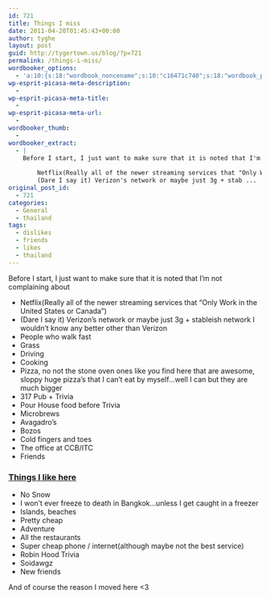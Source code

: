 ```yaml
---
id: 721
title: Things I miss
date: 2011-04-20T01:45:43+00:00
author: tyghe
layout: post
guid: http://tygertown.us/blog/?p=721
permalink: /things-i-miss/
wordbooker_options:
  - 'a:10:{s:18:"wordbook_noncename";s:10:"c16471c740";s:18:"wordbook_page_post";s:4:"-100";s:18:"wordbook_orandpage";s:1:"2";s:23:"wordbook_default_author";s:1:"2";s:23:"wordbook_extract_length";s:3:"256";s:19:"wordbook_actionlink";s:3:"300";s:26:"wordbooker_publish_default";s:2:"on";s:18:"wordbook_attribute";s:31:"Posted a new post on their blog";s:29:"wordbooker_status_update_text";s:35:": New blog post :  %title% - %link%";s:20:"wordbook_comment_get";s:2:"on";}'
wp-esprit-picasa-meta-description:
  - 
wp-esprit-picasa-meta-title:
  - 
wp-esprit-picasa-meta-url:
  - 
wordbooker_thumb:
  - 
wordbooker_extract:
  - |
    Before I start, I just want to make sure that it is noted that I'm not complaining about
    
    	Netflix(Really all of the newer streaming services that "Only Work in the United States or Canada")
    	(Dare I say it) Verizon's network or maybe just 3g + stab ...
original_post_id:
  - 721
categories:
  - General
  - thailand
tags:
  - dislikes
  - friends
  - likes
  - thailand
---
```

<div>
  Before I start, I just want to make sure that it is noted that I&#8217;m not complaining about
</div>

  * Netflix(Really all of the newer streaming services that &#8220;Only Work in the United States or Canada&#8221;)
  * (Dare I say it) Verizon&#8217;s network or maybe just 3g + stableish network I wouldn&#8217;t know any better other than Verizon
  * People who walk fast
  * Grass
  * Driving
  * Cooking
  * Pizza, no not the stone oven ones like you find here that are awesome, sloppy huge pizza&#8217;s that I can&#8217;t eat by myself&#8230;well I can but they are much bigger
  * 317 Pub + Trivia
  * Pour House food before Trivia
  * Microbrews
  * Avagadro&#8217;s
  * Bozos
  * Cold fingers and toes
  * The office at CCB/ITC
  * Friends

### <span style="text-decoration:underline;">Things I like here</span>

  * No Snow
  * I won&#8217;t ever freeze to death in Bangkok&#8230;unless I get caught in a freezer
  * Islands, beaches
  * Pretty cheap
  * Adventure
  * All the restaurants
  * Super cheap phone / internet(although maybe not the best service)
  * Robin Hood Trivia
  * Soidawgz
  * New friends

And of course the reason I moved here <3